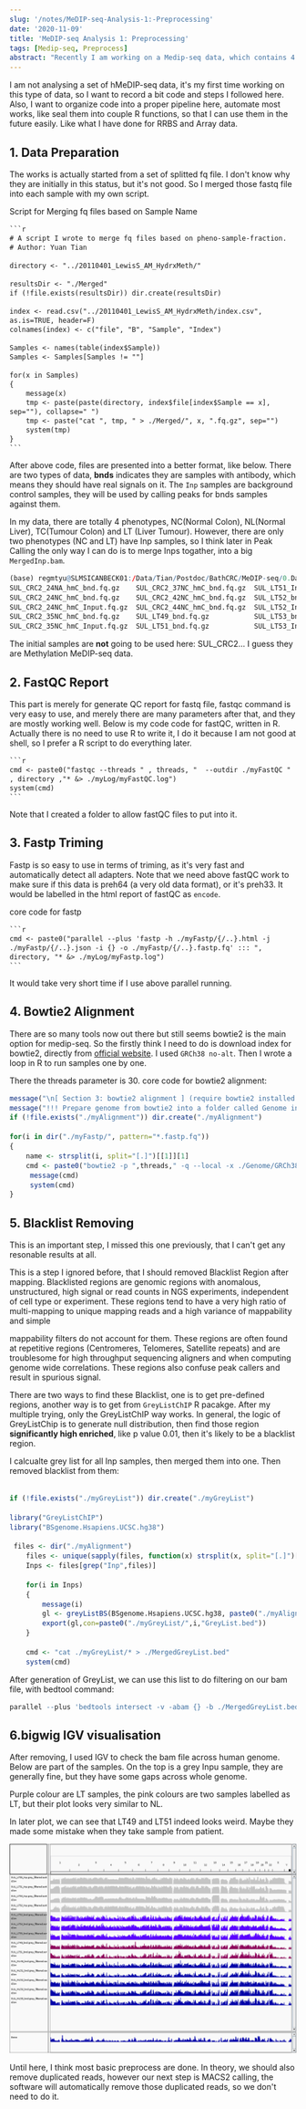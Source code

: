```yaml
---
slug: '/notes/MeDIP-seq-Analysis-1:-Preprocessing'
date: '2020-11-09'
title: 'MeDIP-seq Analysis 1: Preprocessing'
tags: [Medip-seq, Preprocess]
abstract: "Recently I am working on a Medip-seq data, which contains 4 phenotypes, and it's my first time working on this type of data. So I decided to record a bit this pipeline."
---
```


I am not analysing a set of hMeDIP-seq data, it's my first time working on this type of data, so I want to record a bit code and steps I followed here. Also, I want to organize code into a proper pipeline here, automate most works, like seal them into couple R functions, so that I can use them in the future easily. Like what I have done for RRBS and Array data.

## 1. Data Preparation

The works is actually started from a set of splitted fq file. I don't know why they are initially in this status, but it's not good. So I merged those fastq file into each sample with my own script.

Script for Merging fq files based on Sample Name

    ```r
    # A script I wrote to merge fq files based on pheno-sample-fraction.
    # Author: Yuan Tian

    directory <- "../20110401_LewisS_AM_HydrxMeth/"

    resultsDir <- "./Merged"
    if (!file.exists(resultsDir)) dir.create(resultsDir)

    index <- read.csv("../20110401_LewisS_AM_HydrxMeth/index.csv", as.is=TRUE, header=F)
    colnames(index) <- c("file", "B", "Sample", "Index")

    Samples <- names(table(index$Sample))
    Samples <- Samples[Samples != ""]

    for(x in Samples)
    {
        message(x)
        tmp <- paste(paste(directory, index$file[index$Sample == x], sep=""), collapse=" ")
        tmp <- paste("cat ", tmp, " > ./Merged/", x, ".fq.gz", sep="")
        system(tmp)
    }
    ```

After above code, files are presented into a better format, like below. There are two types of data, **bnds** indicates they are samples with antibody, which means they should have real signals on it. The `Inp` samples are background control samples, they will be used by calling peaks for bnds samples against them.

In my data, there are totally 4 phenotypes, NC(Normal Colon), NL(Normal Liver), TC(Tumour Colon) and LT (Liver Tumour). However, there are only two phenotypes (NC and LT) have Inp samples, so I think later in Peak Calling the only way I can do is to merge Inps togather, into a big `MergedInp.bam`.

```r
(base) regmtyu@SLMSICANBECK01:/Data/Tian/Postdoc/BathCRC/MeDIP-seq/0.Data/Merged$ ls
SUL_CRC2_24NA_hmC_bnd.fq.gz    SUL_CRC2_37NC_hmC_bnd.fq.gz  SUL_LT51_Inp.fq.gz  SUL_LT55_bnd.fq.gz  SUL_NC51_Inp.fq.gz  SUL_NC55_Inp.fq.gz  SUL_NL55_bnd.fq.gz
SUL_CRC2_24NC_hmC_bnd.fq.gz    SUL_CRC2_42NC_hmC_bnd.fq.gz  SUL_LT52_bnd.fq.gz  SUL_LT55_Inp.fq.gz  SUL_NC52_bnd.fq.gz  SUL_NL49_bnd.fq.gz  SUL_TC49_bnd.fq.gz
SUL_CRC2_24NC_hmC_Input.fq.gz  SUL_CRC2_44NC_hmC_bnd.fq.gz  SUL_LT52_Inp.fq.gz  SUL_NC49_bnd.fq.gz  SUL_NC52_Inp.fq.gz  SUL_NL51_bnd.fq.gz  SUL_TC51_bnd.fq.gz
SUL_CRC2_35NC_hmC_bnd.fq.gz    SUL_LT49_bnd.fq.gz           SUL_LT53_bnd.fq.gz  SUL_NC49_Inp.fq.gz  SUL_NC53_bnd.fq.gz  SUL_NL52_bnd.fq.gz  SUL_TC52_bnd.fq.gz
SUL_CRC2_35NC_hmC_Input.fq.gz  SUL_LT51_bnd.fq.gz           SUL_LT53_Inp.fq.gz  SUL_NC51_bnd.fq.gz  SUL_NC53_Inp.fq.gz  SUL_NL53_bnd.fq.gz  SUL_TC53_bnd.fq.gz
```

The initial samples are **not** going to be used here: SUL_CRC2... I guess they are Methylation MeDIP-seq data.

## 2. FastQC Report

This part is merely for generate QC report for fastq file, fastqc command is very easy to use, and merely there are many parameters after that, and they are mostly working well. Below is my code code for fastQC, written in R. Actually there is no need to use R to write it, I do it because I am not good at shell, so I prefer a R script to do everything later.

    ```r
    cmd <- paste0("fastqc --threads " , threads, "  --outdir ./myFastQC " , directory ,"* &> ./myLog/myFastQC.log")
    system(cmd)
    ```

Note that I created a folder to allow fastQC files to put into it.

## 3. Fastp Triming

Fastp is so easy to use in terms of triming, as it's very fast and automatically detect all adapters. Note that we need above fastQC work to make sure if this data is preh64 (a very old data format), or it's preh33. It would be labelled in the html report of fastQC as `encode`.

core code for fastp

    ```r
    cmd <- paste0("parallel --plus 'fastp -h ./myFastp/{/..}.html -j ./myFastp/{/..}.json -i {} -o ./myFastp/{/..}.fastp.fq' ::: ", directory, "* &> ./myLog/myFastp.log")
    ```

It would take very short time if I use above parallel running.

## 4. Bowtie2 Alignment

There are so many tools now out there but still seems bowtie2 is the main option for medip-seq. So the firstly think I need to do is download index for bowtie2, directly from [official website](http://bowtie-bio.sourceforge.net/bowtie2/index.shtml). I used `GRCh38 no-alt`. Then I wrote a loop in R to run samples one by one.

There the threads parameter is 30. core code for bowtie2 alignment:

```r
message("\n[ Section 3: bowtie2 alignment ] (require bowtie2 installed on server)")
message("!!! Prepare genome from bowtie2 into a folder called Genome in this folder yourself, unzip it.")
if (!file.exists("./myAlignment")) dir.create("./myAlignment")

for(i in dir("./myFastp/", pattern="*.fastp.fq"))
{
    name <- strsplit(i, split="[.]")[[1]][1]
    cmd <- paste0("bowtie2 -p ",threads," -q --local -x ./Genome/GRCh38_noalt_as/GRCh38_noalt_as -U  ./myFastp/", i , " | samtools view -bS - > ./myAlignment/", name,".bam")
     message(cmd)
     system(cmd)
}
```

## 5. Blacklist Removing

This is an important step, I missed this one previously, that I can't get any resonable results at all.

This is a step I ignored before, that I should removed Blacklist Region after mapping. Blacklisted regions are genomic regions with anomalous, unstructured, high signal or read counts in NGS experiments, independent of cell type or experiment. These regions tend to have a very high ratio of multi-mapping to unique mapping reads and a high variance of mappability and simple

mappability filters do not account for them. These regions are often found at repetitive regions (Centromeres, Telomeres, Satellite repeats) and are troublesome for high throughput sequencing aligners and when computing genome wide correlations. These regions also confuse peak callers and result in spurious signal.

There are two ways to find these Blacklist, one is to get pre-defined regions, another way is to get from `GreyListChIP` R pacakge. After my multiple trying, only the GreyListChIP way works. In general, the logic of GreyListChip is to generate null distribution, then find those region **significantly high enriched**, like p value 0.01, then it's likely to be a blacklist region.

I calcualte grey list for all Inp samples, then merged them into one. Then removed blacklist from them:

```r

if (!file.exists("./myGreyList")) dir.create("./myGreyList")

library("GreyListChIP")
library("BSgenome.Hsapiens.UCSC.hg38")

 files <- dir("./myAlignment")
    files <- unique(sapply(files, function(x) strsplit(x, split="[.]")[[1]][1]))
    Inps <- files[grep("Inp",files)]

    for(i in Inps)
    {
        message(i)
        gl <- greyListBS(BSgenome.Hsapiens.UCSC.hg38, paste0("./myAlignment/",i,".bam"))
        export(gl,con=paste0("./myGreyList/",i,"GreyList.bed"))
    }

    cmd <- "cat ./myGreyList/* > ./MergedGreyList.bed"
    system(cmd)
```

After generation of GreyList, we can use this list to do filtering on our bam file, with bedtool command:

```r
parallel --plus 'bedtools intersect -v -abam {} -b ./MergedGreyList.bed > ./myGreyList/{/.}.grey_filtered.bam' ::: ./myAlignment/*.bam
```

## 6.bigwig IGV visualisation

After removing, I used IGV to check the bam file across human genome.  Below are part of the samples. On the top is a grey Inpu sample, they are generally fine, but they have some gaps across whole genome.

Purple colour are LT samples, the pink colours are two samples labelled as LT, but their plot looks very similar to NL.

In later plot, we can see that LT49 and LT51 indeed looks weird. Maybe they made some mistake when they take sample from patient.

![bigwig file](figure1.png)

Until here, I think most basic preprocess are done. In theory, we should also remove duplicated reads, however our next step is MACS2 calling, the software will automatically remove those duplicated reads, so we don't need to do it.
